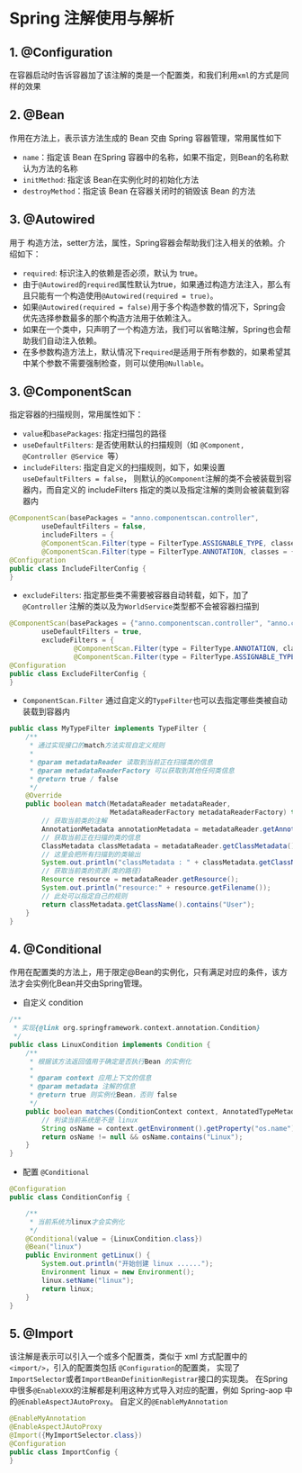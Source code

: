 # Spring 注解使用与解析

## 1. @Configuration
在容器启动时告诉容器加了该注解的类是一个配置类，和我们利用`xml`的方式是同样的效果

## 2. @Bean
作用在方法上，表示该方法生成的 Bean 交由 Spring 容器管理，常用属性如下
- `name`：指定该 Bean 在Spring 容器中的名称，如果不指定，则Bean的名称默认为方法的名称
- `initMethod`: 指定该 Bean在实例化时的初始化方法
- `destroyMethod`：指定该 Bean 在容器关闭时的销毁该 Bean 的方法

## 3. @Autowired
用于 构造方法，setter方法，属性，Spring容器会帮助我们注入相关的依赖。介绍如下：
- `required`: 标识注入的依赖是否必须，默认为 true。
- 由于`@Autowired`的`required`属性默认为true，如果通过构造方法注入，那么有且只能有一个构造使用`@Autowired(required = true)`。
- 如果`@Autowired(required = false)`用于多个构造参数的情况下，Spring会优先选择参数最多的那个构造方法用于依赖注入。
- 如果在一个类中，只声明了一个构造方法，我们可以省略注解，Spring也会帮助我们自动注入依赖。
- 在多参数构造方法上，默认情况下`required`是适用于所有参数的，如果希望其中某个参数不需要强制检查，则可以使用`@Nullable`。


## 3. @ComponentScan
指定容器的扫描规则，常用属性如下：
- `value`和`basePackages`: 指定扫描包的路径
- `useDefaultFilters`: 是否使用默认的扫描规则（如 `@Component, @Controller @Service `等）
- `includeFilters`: 指定自定义的扫描规则，如下，如果设置`useDefaultFilters = false`，
则默认的`@Component`注解的类不会被装载到容器内，而自定义的 includeFilters 指定的类以及指定注解的类则会被装载到容器内

```java
@ComponentScan(basePackages = "anno.componentscan.controller",
        useDefaultFilters = false,
        includeFilters = {
        @ComponentScan.Filter(type = FilterType.ASSIGNABLE_TYPE, classes = {HelloController.class}),
        @ComponentScan.Filter(type = FilterType.ANNOTATION, classes = {MyController.class})})
@Configuration
public class IncludeFilterConfig {
}
```
- `excludeFilters`: 指定那些类不需要被容器自动转载，如下，加了 `@Controller` 注解的类以及为`WorldService`类型都不会被容器扫描到

```java
@ComponentScan(basePackages = {"anno.componentscan.controller", "anno.componentscan.service"},
        useDefaultFilters = true,
        excludeFilters = {
                @ComponentScan.Filter(type = FilterType.ANNOTATION, classes = {Controller.class}),
                @ComponentScan.Filter(type = FilterType.ASSIGNABLE_TYPE, classes = {WorldService.class})})
@Configuration
public class ExcludeFilterConfig {
}
```
- `ComponentScan.Filter` 通过自定义的`TypeFilter`也可以去指定哪些类被自动装载到容器内
```java
public class MyTypeFilter implements TypeFilter {
    /**
     * 通过实现接口的match方法实现自定义规则
     * 
     * @param metadataReader 读取到当前正在扫描类的信息
     * @param metadataReaderFactory 可以获取到其他任何类信息
     * @return true / false
     */
    @Override
    public boolean match(MetadataReader metadataReader,
                         MetadataReaderFactory metadataReaderFactory) throws IOException {
        // 获取当前类的注解
        AnnotationMetadata annotationMetadata = metadataReader.getAnnotationMetadata();
        // 获取当前正在扫描的类的信息
        ClassMetadata classMetadata = metadataReader.getClassMetadata();
        // 这里会把所有扫描到的类输出
        System.out.println("classMetadata : " + classMetadata.getClassName());
        // 获取当前类的资源(类的路径)
        Resource resource = metadataReader.getResource();
        System.out.println("resource:" + resource.getFilename());
        // 此处可以指定自己的规则
        return classMetadata.getClassName().contains("User");
    }
}
```
## 4. @Conditional
作用在配置类的方法上，用于限定@Bean的实例化，只有满足对应的条件，该方法才会实例化Bean并交由Spring管理。
- 自定义 condition
```java
/**
 * 实现{@link org.springframework.context.annotation.Condition}
 */
public class LinuxCondition implements Condition {
    /**
     * 根据该方法返回值用于确定是否执行Bean 的实例化
     * 
     * @param context 应用上下文的信息
     * @param metadata 注解的信息
     * @return true 则实例化Bean，否则 false
     */
    public boolean matches(ConditionContext context, AnnotatedTypeMetadata metadata) {
        // 判读当前系统是不是 linux
        String osName = context.getEnvironment().getProperty("os.name");
        return osName != null && osName.contains("Linux");
    }
}
```
- 配置 `@Conditional`
```java
@Configuration
public class ConditionConfig {

    /**
     * 当前系统为linux才会实例化
     */
    @Conditional(value = {LinuxCondition.class})
    @Bean("linux")
    public Environment getLinux() {
        System.out.println("开始创建 linux ......");
        Environment linux = new Environment();
        linux.setName("linux");
        return linux;
    }
}
```
## 5. @Import
该注解是表示可以引入一个或多个配置类，类似于 xml 方式配置中的 `<import/>`，引入的配置类包括
`@Configuration`的配置类， 实现了`ImportSelector`或者`ImportBeanDefinitionRegistrar`接口的实现类。
在Spring中很多`@EnableXXX`的注解都是利用这种方式导入对应的配置，例如 Spring-aop 中的`@EnableAspectJAutoProxy`。
自定义的`@EnableMyAnnotation`

```java
@EnableMyAnnotation
@EnableAspectJAutoProxy
@Import({MyImportSelector.class})
@Configuration
public class ImportConfig {
}
```